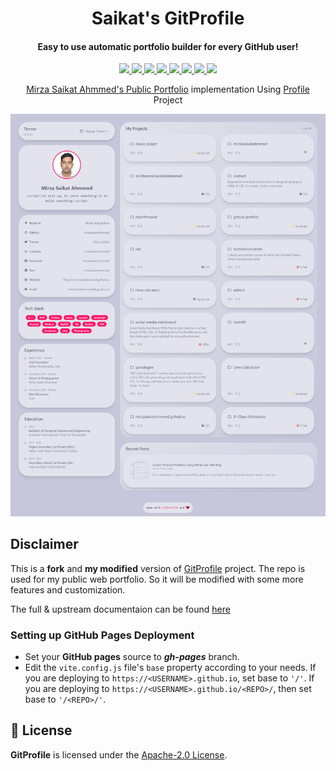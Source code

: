 <h1 align="center">Saikat's GitProfile</h1>

<h4 align="center">Easy to use automatic portfolio builder for every GitHub user!</h4>

  <p align="center">
    <a href="https://codeclimate.com/github/mirzasaikatahmmed/gitprofile/maintainability">
      <img src="https://api.codeclimate.com/v1/badges/c60f42d7d0b61bd33e98/maintainability" />
    </a>
    <a href="https://github.com/mirzasaikatahmmed/gitprofile/actions/workflows/deploy.yml">
      <img src="https://github.com/mirzasaikatahmmed/gitprofile/actions/workflows/deploy.yml/badge.svg" />
    </a>
    <a href="https://github.com/mirzasaikatahmmed/gitprofile/issues">
      <img src="https://img.shields.io/github/issues/mirzasaikatahmmed/gitprofile"/>
    </a>
    <a href="https://github.com/mirzasaikatahmmed/gitprofile/stargazers">
      <img src="https://img.shields.io/github/stars/mirzasaikatahmmed/gitprofile"/>
    </a>
    <a href="https://github.com/mirzasaikatahmmed/gitprofile/network/members">
      <img src="https://img.shields.io/github/forks/mirzasaikatahmmed/gitprofile"/>
    </a>
    <a href="https://github.com/mirzasaikatahmmed/gitprofile/blob/main/package-lock.json">
      <img src="https://img.shields.io/snyk/vulnerabilities/github/mirzasaikatahmmed/gitprofile"/>
    </a>
    <a href="https://github.com/mirzasaikatahmmed/gitprofile/blob/main/CONTRIBUTING.md">
      <img src="https://img.shields.io/badge/contributions-welcome-brightgreen.svg?style=flat"/>
    </a>
    <a href="https://github.com/mirzasaikatahmmed/gitprofile/blob/main/LICENSE">
      <img src="https://img.shields.io/github/license/mirzasaikatahmmed/gitprofile"/>
    </a>
  </p>
  
  
<p align="center"><a href="https://mirzasaikatahmmed.netlify.io">Mirza Saikat Ahmmed's Public Portfolio</a> implementation Using <a href="https://github.com/mirzasaikatahmmed">Profile</a> Project</p>

<img title="tste" src="./res/Full%20Page%20Snapshot.png">

## Disclaimer

This is a **fork** and **my modified** version of [GitProfile](https://github.com/mirzasaikatahmmed) project. The repo is used for my public web portfolio. So it will be modified with some more features and customization.

The full & upstream documentaion can be found [here](https://github.com/mirzasaikatahmmed/gitprofile/blob/main/README.md)

### Setting up GitHub Pages Deployment

  - Set your **GitHub pages** source to ***gh-pages*** branch.
  - Edit the `vite.config.js` file's `base` property according to your needs. If you are deploying to `https://<USERNAME>.github.io`, set base to `'/'`. If you are deploying to `https://<USERNAME>.github.io/<REPO>/`, then set base to `'/<REPO>/'`.


## 📄 License

**GitProfile** is licensed under the [Apache-2.0 License](https://github.com/mirzasaikatahmmed/gitprofile/blob/main/LICENSE).
